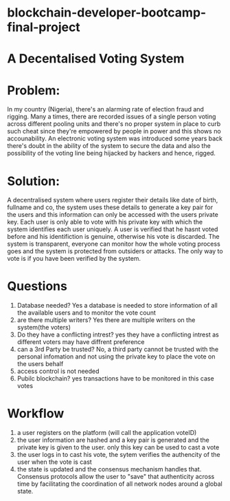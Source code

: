 # blockchain-developer-bootcamp-final-project
#  A Decentalised Voting System
#  Problem:
In my country (Nigeria), there's an alarming rate of election fraud and rigging. Many a times, there  are recorded issues of a single person voting across different pooling units and there's no proper system in place to curb such cheat since they're empowered by people in power and this shows no accounability. An electronic voting system was introduced some years back there's doubt in the ability of the system to secure the data and  also the possibility of the voting line being hijacked by hackers and hence, rigged.

# Solution:
A decentralised system where users register their details like date of birth, fullname and co, the system uses these details to generate a key pair for the users and this information can only be accessed with the users private key. Each user is only able to vote with his private key with which the system identifies each user uniquely. A user is verified that he hasnt voted before and his identifiction is genuine, otherwise his vote is discarded. The system is transparent, everyone can monitor how the whole voting process goes and the system is protected from outsiders or attacks. The only way to vote is if you have been verified by the system. 

# Questions
1. Database needed?
Yes a database is needed to store information of all the available users and to monitor the vote count
2. are there multiple writers?
Yes there are multiple writers on the system(the voters)
3. Do they have a conflicting intrest?
yes they have a conflicting intrest as different voters may have diffrent preference
4. can a 3rd Party be trusted?
No, a third party cannot be trusted with the personal infomation and not using the private key to place the vote on the users behalf
5. access control is not needed
6. Pubilc blockchain?
yes transactions have to be monitored in this case votes

# Workflow
1. a user registers on the platform (will call the application voteID) 
2. the user information are hashed and a key pair is generated and the private key is given to the user. only this key can be used to cast a vote
3. the user logs in to cast his vote, the sytem verifies the authencity of the user when the vote is cast
4. the state is updated and the consensus mechanism handles that. Consensus protocols allow the user to "save" that authenticity across time by facilitating the coordination of all network nodes around a global state. 
